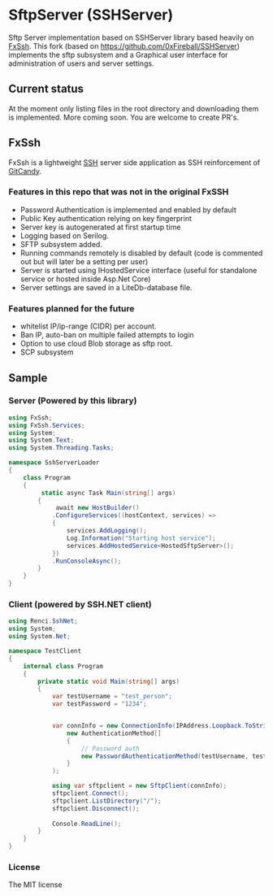 
# SftpServer (SSHServer)

Sftp Server implementation based on SSHServer library based heavily on [FxSsh](https://github.com/Aimeast/FxSsh). This fork (based on https://github.com/0xFireball/SSHServer) implements the sftp subsystem and a Graphical user interface for administration of users and server settings.

## Current status
At the moment only listing files in the root directory and downloading them is implemented. More coming soon. You are welcome to create PR's.

## FxSsh

FxSsh is a lightweight [SSH](http://en.wikipedia.org/wiki/Secure_Shell) server side application as SSH reinforcement of [GitCandy](https://github.com/Aimeast/GitCandy). 

### Features in this repo that was not in the original FxSSH

- Password Authentication is implemented and enabled by default
- Public Key authentication relying on key fingerprint
- Server key is autogenerated at first startup time
- Logging based on Serilog.
- SFTP subsystem added. 
- Running commands remotely is disabled by default (code is commented out but will later be a setting per user)
- Server is started using IHostedService interface (useful for standalone service or hosted inside Asp.Net Core)
- Server settings are saved in a LiteDb-database file.


### Features planned for the future
- whitelist IP/ip-range (CIDR) per account. 
- Ban IP, auto-ban on multiple failed attempts to login
- Option to use cloud Blob storage as sftp root.
- SCP subsystem

## Sample

### Server (Powered by this library)

```csharp
using FxSsh;
using FxSsh.Services;
using System;
using System.Text;
using System.Threading.Tasks;

namespace SshServerLoader
{
    class Program
    {
         static async Task Main(string[] args)
        {
             await new HostBuilder()
            .ConfigureServices((hostContext, services) =>
            {
                services.AddLogging();
                Log.Information("Starting host service");
                services.AddHostedService<HostedSftpServer>();
            })
            .RunConsoleAsync();
        }
    }
}
```

### Client (powered by SSH.NET client)

```csharp
using Renci.SshNet;
using System;
using System.Net;

namespace TestClient
{
    internal class Program
    {
        private static void Main(string[] args)
        {
            var testUsername = "test_person";
            var testPassword = "1234";


            var connInfo = new ConnectionInfo(IPAddress.Loopback.ToString(), 22, testUsername,
                new AuthenticationMethod[]
                {
                    // Password auth
                    new PasswordAuthenticationMethod(testUsername, testPassword)
                }
            );

            using var sftpclient = new SftpClient(connInfo);
            sftpclient.Connect();
            sftpclient.ListDirectory("/");
            sftpclient.Disconnect();
            
            Console.ReadLine();
        }
    }
}
```

### License

The MIT license
